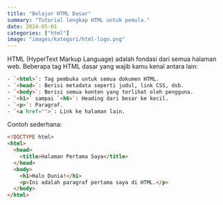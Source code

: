 ```yaml
---
title: "Belajar HTML Dasar"
summary: "Tutorial lengkap HTML untuk pemula."
date: 2024-05-01
categories: ["html"]
image: "images/kategori/html-logo.png"
---
```


HTML (HyperText Markup Language) adalah fondasi dari semua halaman web. Beberapa tag HTML dasar yang wajib kamu kenal antara lain:

```html
- `<html>`: Tag pembuka untuk semua dokumen HTML.
- `<head>`: Berisi metadata seperti judul, link CSS, dsb.
- `<body>`: Berisi semua konten yang terlihat oleh pengguna.
- `<h1>` sampai `<h6>`: Heading dari besar ke kecil.
- `<p>`: Paragraf.
- `<a href="">`: Link ke halaman lain.
```

Contoh sederhana:

```html
<!DOCTYPE html>
<html>
  <head>
    <title>Halaman Pertama Saya</title>
  </head>
  <body>
    <h1>Halo Dunia!</h1>
    <p>Ini adalah paragraf pertama saya di HTML.</p>
  </body>
</html>
```